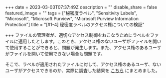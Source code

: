 +++
date = 2023-03-03T07:37:49Z
description = ""
disable_share = false
featured_image = ""
tags = ["秘密度ラベル", "Sensitivity Labels", "Microsoft", "Microsoft Purview", "Microsoft Purview Information Protection"]
title = "[#1-4] 秘密度ラベルのアクセス権についての検証"

+++
ファイルの管理者が、適切なアクセス制御をおこなうためにラベルをファイルに適用したとします。このとき、アクセス権のないユーザがファイルを開いて使用することができると、問題が発生します。また、アクセス権のあるユーザがファイルを開いて使用できない場合も問題です。

そこで、ラベルが適用されたファイルに対して、アクセス権のあるユーザ、ないユーザがアクセスできるのか、実際に調査した結果を [こちら](https://tdu.box.com/s/uqlpca4pfg2syet4y3i684gdbrdm9ryd) にまとめました。
